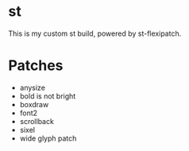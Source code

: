 # st
This is my custom st build, powered by st-flexipatch.

# Patches
- anysize
- bold is not bright
- boxdraw
- font2
- scrollback
- sixel
- wide glyph patch
